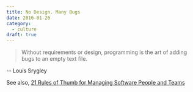 ```yaml
---
title: No Design. Many Bugs
date: 2016-01-26
category:
  - culture
draft: true
---
```


> Without requirements or design, programming is the art of adding bugs to an empty text file.

-- Louis Srygley
<!--more-->

See also,
[21 Rules of Thumb for Managing Software People and Teams](http://www.informit.com/articles/article.aspx?p=1984066)
